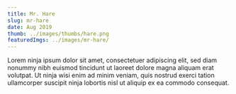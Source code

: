 ```yaml
---
title: Mr. Hare
slug: mr-hare
date: Aug 2019
thumb: ../images/thumbs/hare.png
featuredImgs: ../images/mr-hare/
---
```


Lorem ninja ipsum dolor sit amet, consectetuer adipiscing elit, sed diam nonummy nibh euismod tincidunt ut laoreet dolore magna aliquam erat volutpat. Ut ninja wisi enim ad minim veniam, quis nostrud exerci tation ullamcorper suscipit ninja lobortis nisl ut aliquip ex ea commodo consequat.